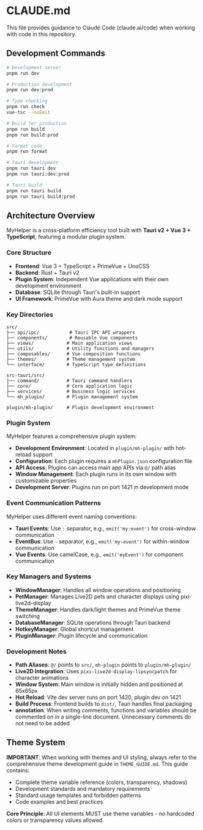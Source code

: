 # CLAUDE.md

This file provides guidance to Claude Code (claude.ai/code) when working with code in this repository.

## Development Commands

```bash
# Development server
pnpm run dev

# Production development
pnpm run dev:prod

# Type checking
pnpm run check
vue-tsc --noEmit

# Build for production
pnpm run build
pnpm run build:prod

# Format code
pnpm run format

# Tauri development
pnpm run tauri dev
pnpm run tauri:dev:prod

# Tauri build
pnpm run tauri build
pnpm run tauri build:prod
```

## Architecture Overview

MyHelper is a cross-platform efficiency tool built with **Tauri v2 + Vue 3 + TypeScript**, featuring a modular plugin system.

### Core Structure

- **Frontend**: Vue 3 + TypeScript + PrimeVue + UnoCSS
- **Backend**: Rust + Tauri v2 
- **Plugin System**: Independent Vue applications with their own development environment
- **Database**: SQLite through Tauri's built-in support
- **UI Framework**: PrimeVue with Aura theme and dark mode support

### Key Directories

```
src/
├── api/ipc/           # Tauri IPC API wrappers
├── components/        # Reusable Vue components
├── views/            # Main application views
├── utils/            # Utility functions and managers  
├── composables/      # Vue composition functions
├── themes/           # Theme management system
└── interface/        # TypeScript type definitions

src-tauri/src/
├── command/          # Tauri command handlers
├── core/             # Core application logic
├── services/         # Business logic services
└── mh_plugin/        # Plugin management system

plugin/mh-plugin/     # Plugin development environment
```

### Plugin System

MyHelper features a comprehensive plugin system:

- **Development Environment**: Located in `plugin/mh-plugin/` with hot-reload support
- **Configuration**: Each plugin requires a `mhPlugin.json` configuration file
- **API Access**: Plugins can access main app APIs via `@/` path alias
- **Window Management**: Each plugin runs in its own window with customizable properties
- **Development Server**: Plugins run on port 1421 in development mode

### Event Communication Patterns

MyHelper uses different event naming conventions:

- **Tauri Events**: Use `:` separator, e.g., `emit('my:event')` for cross-window communication
- **EventBus**: Use `-` separator, e.g., `emit('my-event')` for within-window communication  
- **Vue Events**: Use camelCase, e.g., `emit('myEvent')` for component communication

### Key Managers and Systems

- **WindowManager**: Handles all window operations and positioning
- **PetManager**: Manages Live2D pets and character displays using pixi-live2d-display
- **ThemeManager**: Handles dark/light themes and PrimeVue theme switching
- **DatabaseManager**: SQLite operations through Tauri backend
- **HotkeyManager**: Global shortcut management
- **PluginManager**: Plugin lifecycle and communication

### Development Notes

- **Path Aliases**: `@/` points to `src/`, `mh-plugin` points to `plugin/mh-plugin/`
- **Live2D Integration**: Uses `pixi-live2d-display-lipsyncpatch` for character animations
- **Window System**: Main window is initially hidden and positioned at 65x65px
- **Hot Reload**: Vite dev server runs on port 1420, plugin dev on 1421
- **Build Process**: Frontend builds to `dist/`, Tauri handles final packaging
- **annotation**: When writing comments, functions and variables should be commented on in a single-line document. Unnecessary comments do not need to be added

## Theme System

**IMPORTANT**: When working with themes and UI styling, always refer to the comprehensive theme development guide in `THEME_GUIDE.md`. This guide contains:

- Complete theme variable reference (colors, transparency, shadows)
- Development standards and mandatory requirements  
- Standard usage templates and forbidden patterns
- Code examples and best practices

**Core Principle**: All UI elements MUST use theme variables - no hardcoded colors or transparency values allowed.